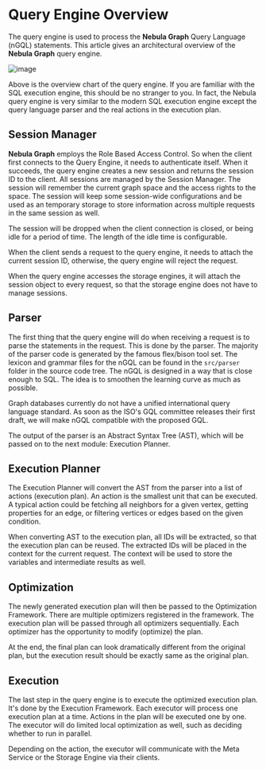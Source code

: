 # Query Engine Overview

The query engine is used to process the **Nebula Graph** Query Language (nGQL) statements. This article gives an architectural overview of the **Nebula Graph** query engine.

![image](https://user-images.githubusercontent.com/42762957/70886505-9470a100-2016-11ea-8258-047f480a8d4b.png)

Above is the overview chart of the query engine. If you are familiar with the SQL execution engine, this should be no stranger to you. In fact, the Nebula query engine is very similar to the modern SQL execution engine except the query language parser and the real actions in the execution plan.

## Session Manager

**Nebula Graph** employs the Role Based Access Control. So when the client first connects to the Query Engine, it needs to authenticate itself. When it succeeds, the query engine creates a new session and returns the session ID to the client. All sessions are managed by the Session Manager. The session will remember the current graph space and the access rights to the space. The session will keep some session-wide configurations and be used as an temporary storage to store information across multiple requests in the same session as well.

The session will be dropped when the client connection is closed, or being idle for a period of time. The length of the idle time is configurable.

When the client sends a request to the query engine, it needs to attach the current session ID, otherwise, the query engine will reject the request.

When the query engine accesses the storage engines, it will attach the session object to every request, so that the storage engine does not have to manage sessions.

## Parser

The first thing that the query engine will do when receiving a request is to parse the statements in the request. This is done by the parser. The majority of the parser code is generated by the famous flex/bison tool set. The lexicon and grammar files for the nGQL can be found in the `src/parser` folder in the source code tree. The nGQL is designed in a way that is close enough to SQL. The idea is to smoothen the learning curve as much as possible.

Graph databases currently do not have a unified international query language standard. As soon as the ISO's GQL committee releases their first draft, we will make nGQL compatible with the proposed GQL.

The output of the parser is an Abstract Syntax Tree (AST), which will be passed on to the next module: Execution Planner.

## Execution Planner

The Execution Planner will convert the AST from the parser into a list of actions (execution plan). An action is the smallest unit that can be executed. A typical action could be fetching all neighbors for a given vertex, getting properties for an edge, or filtering vertices or edges based on the given condition.

When converting AST to the execution plan, all IDs will be extracted, so that the execution plan can be reused. The extracted IDs will be placed in the context for the current request. The context will be used to store the variables and intermediate results as well.

## Optimization

The newly generated execution plan will then be passed to the Optimization Framework. There are multiple optimizers registered in the framework. The execution plan will be passed through all optimizers sequentially. Each optimizer has the opportunity to modify (optimize) the plan.

At the end, the final plan can look dramatically different from the original plan, but the execution result should be exactly same as the original plan.

## Execution

The last step in the query engine is to execute the optimized execution plan. It's done by the Execution Framework. Each executor will process one execution plan at a time. Actions in the plan will be executed one by one. The executor will do limited local optimization as well, such as deciding whether to run in parallel.

Depending on the action, the executor will communicate with the Meta Service or the Storage Engine via their clients.
